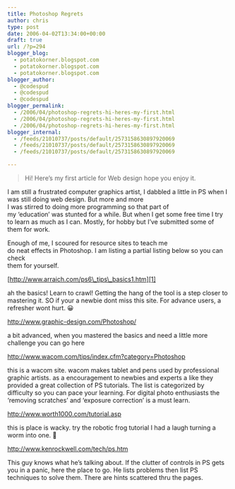 ```yaml
---
title: Photoshop Regrets
author: chris
type: post
date: 2006-04-02T13:34:00+00:00
draft: true
url: /?p=294
blogger_blog:
  - potatokorner.blogspot.com
  - potatokorner.blogspot.com
  - potatokorner.blogspot.com
blogger_author:
  - @codespud
  - @codespud
  - @codespud
blogger_permalink:
  - /2006/04/photoshop-regrets-hi-heres-my-first.html
  - /2006/04/photoshop-regrets-hi-heres-my-first.html
  - /2006/04/photoshop-regrets-hi-heres-my-first.html
blogger_internal:
  - /feeds/21010737/posts/default/2573158630897920069
  - /feeds/21010737/posts/default/2573158630897920069
  - /feeds/21010737/posts/default/2573158630897920069

---
```

> Hi! Here&#8217;s my first article for Web design hope you enjoy it.

I am still a frustrated computer graphics artist, I dabbled a little in PS when I was still doing web design. But more and more  
I was stirred to doing more programming so that part of  
my &#8216;education&#8217; was stunted for a while. But when I get some free time I try to learn as much as I can. Mostly, for hobby but I&#8217;ve submitted some of them for work.

Enough of me, I scoured for resource sites to teach me  
do neat effects in Photoshop. I am listing a partial listing below so you can check  
them for yourself.

[http://www.arraich.com/ps6\_tips\_basics1.htm][1]

ah the basics! Learn to crawl! Getting the hang of the tool is a step closer to mastering it. SO if your a newbie dont miss this site. For advance users, a refresher wont hurt. 😀

<http://www.graphic-design.com/Photoshop/>

a bit advanced, when you mastered the basics and need a little more challenge you can go here

<http://www.wacom.com/tips/index.cfm?category=Photoshop>

this is a wacom site. wacom makes tablet and pens used by professional graphic artists. as a encouragement to newbies and experts a like they provided a great collection of PS tutorials. The list is categorized by difficulty so you can pace your learning. For digital photo enthusiasts the &#8216;removing scratches&#8217; and &#8216;exposure correction&#8217; is a must learn.

<http://www.worth1000.com/tutorial.asp>

this is place is wacky. try the robotic frog tutorial I had a laugh turning a worm into one. 🙂

<http://www.kenrockwell.com/tech/ps.htm>

This guy knows what he&#8217;s talking about. If the clutter of controls in PS gets you in a panic, here the place to go. He lists problems then list PS techniques to solve them. There are hints scattered thru the pages.

 [1]: http://www.arraich.com/ps6_tips_basics1.htm